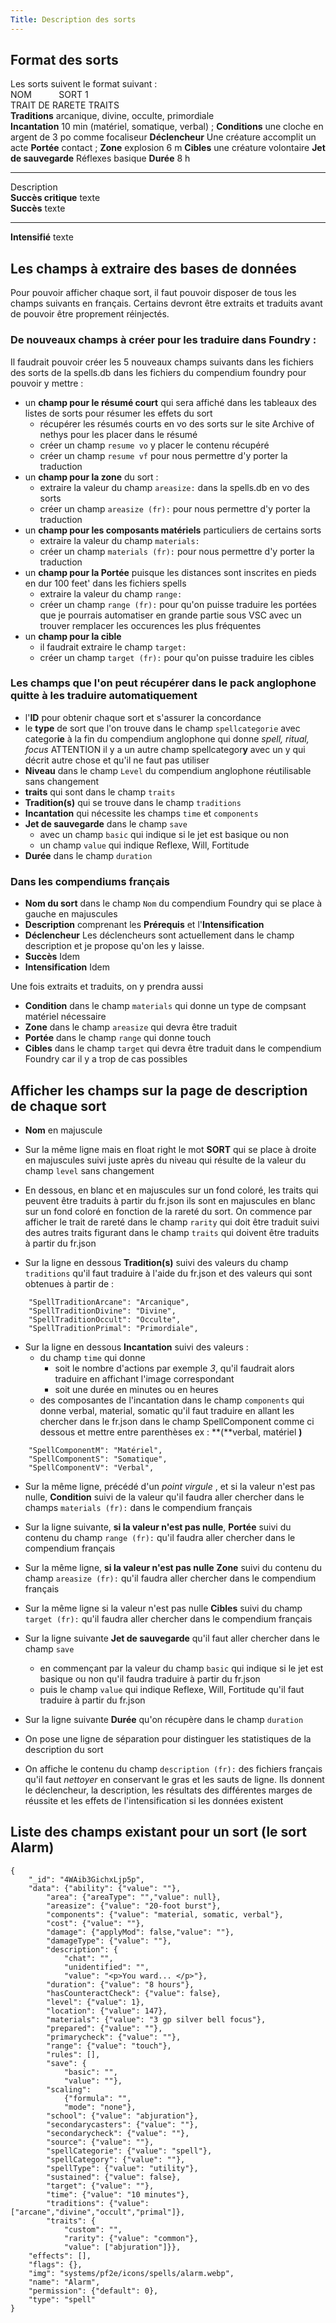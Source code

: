 ```yaml
---
Title: Description des sorts
---
```

## Format des sorts
Les sorts suivent le format suivant :  
NOM &nbsp;&nbsp;&nbsp;&nbsp;&nbsp;&nbsp;&nbsp;&nbsp;&nbsp; SORT 1  
TRAIT DE RARETE TRAITS  
**Traditions** arcanique, divine, occulte, primordiale  
**Incantation** 10 min (matériel, somatique, verbal) ; **Conditions** une cloche en argent de 3 po comme focaliseur  **Déclencheur** Une créature accomplit un acte
**Portée** contact ; **Zone** explosion 6 m  **Cibles** une créature volontaire
**Jet de sauvegarde** Réflexes basique **Durée** 8 h

---

Description  
**Succès critique** texte  
**Succès** texte 

---

**Intensifié** texte

## Les champs à extraire des bases de données
Pour pouvoir afficher chaque sort, il faut pouvoir disposer de tous les champs suivants en français. Certains devront être extraits et traduits avant de pouvoir être proprement réinjectés.

### De nouveaux champs à créer pour les traduire dans Foundry :
Il faudrait pouvoir créer les 5 nouveaux champs suivants dans les fichiers des sorts de la spells.db dans les fichiers du compendium foundry pour pouvoir y mettre :
- un **champ pour le résumé court** qui sera affiché dans les tableaux des listes de sorts pour résumer les effets du sort
    - récupérer les résumés courts en vo des sorts sur le site Archive of nethys pour les placer dans le résumé 
    - créer un champ `resume vo` y placer le contenu récupéré
    - créer un champ `resume vf` pour nous permettre d'y porter la traduction
- un **champ pour la zone** du sort : 
    - extraire la valeur du champ `areasize:` dans la spells.db en vo des sorts
    - créer un champ `areasize (fr):` pour nous permettre d'y porter la traduction
- un **champ pour les composants matériels** particuliers de certains sorts
    - extraire la valeur du champ `materials:` 
    - créer un champ `materials (fr):` pour nous permettre d'y porter la traduction
- un **champ pour la Portée** puisque les distances sont inscrites en pieds en dur 100 feet' dans les fichiers spells
    - extraire la valeur du champ `range:` 
    - créer un champ `range (fr):` pour qu'on puisse traduire les portées que je pourrais automatiser en grande partie sous VSC avec un trouver remplacer les occurences les plus fréquentes
- un **champ pour la cible**
    - il faudrait extraire le champ `target:`
    - créer un champ `target (fr):`  pour qu'on puisse traduire les cibles

### Les champs que l'on peut récupérer dans le pack anglophone quitte à les traduire automatiquement
- l'**ID** pour obtenir chaque sort et s'assurer la concordance
- le **type** de sort que l'on trouve dans le champ `spellcategorie` avec categor**ie** à la fin du compendium anglophone qui donne *spell, ritual, focus* ATTENTION il y a un autre champ spellcategor**y** avec un y qui décrit autre chose et qu'il ne faut pas utiliser
- **Niveau** dans le champ `Level` du compendium anglophone réutilisable sans changement
- **traits** qui sont dans le champ `traits` 
- **Tradition(s)** qui se trouve dans le champ `traditions` 
- **Incantation** qui nécessite les champs `time` et `components`
- **Jet de sauvegarde** dans le champ `save`
   - avec un champ `basic` qui indique si le jet est basique ou non
   - un champ `value` qui indique Reflexe, Will, Fortitude 
- **Durée** dans le champ `duration`

### Dans les compendiums français
- **Nom du sort** dans le champ `Nom` du compendium Foundry qui se place à gauche en majuscules
- **Description** comprenant les **Prérequis** et l'**Intensification**
- **Déclencheur** Les déclencheurs sont actuellement dans le champ description et je propose qu'on les y laisse.
- **Succès** Idem
- **Intensification** Idem

Une fois extraits et traduits, on y prendra aussi
- **Condition** dans le champ `materials` qui donne un type de compsant matériel nécessaire
- **Zone** dans le champ `areasize` qui devra être traduit
- **Portée** dans le champ `range` qui donne touch
- **Cibles** dans le champ `target` qui devra être traduit dans le compendium Foundry car il y a trop de cas possibles 

## Afficher les champs sur la page de description de chaque sort
- **Nom** en majuscule 
- Sur la même ligne mais en float right le mot **SORT** qui se place à droite en majuscules suivi juste après du niveau qui résulte de la valeur du champ `level` sans changement

- En dessous, en blanc et en majuscules sur un fond coloré, les traits qui peuvent être traduits à partir du fr.json ils sont en majuscules en blanc sur un fond coloré en fonction de la rareté du sort. On commence par afficher le trait de rareté dans le champ `rarity` qui doit être traduit suivi des autres traits figurant dans le champ `traits` qui doivent être traduits à partir du fr.json

- Sur la ligne en dessous **Tradition(s)** suivi des valeurs du champ `traditions` qu'il faut traduire à l'aide du fr.json et des valeurs qui sont obtenues à partir de :
```
    "SpellTraditionArcane": "Arcanique",
    "SpellTraditionDivine": "Divine",
    "SpellTraditionOccult": "Occulte",
    "SpellTraditionPrimal": "Primordiale",
```
- Sur la ligne en dessous **Incantation** suivi des valeurs :
    - du champ `time` qui donne 
        - soit le nombre d'actions par exemple *3*, qu'il faudrait alors traduire en affichant l'image correspondant  
        - soit une durée en minutes ou en heures 
    - des composantes de l'incantation dans le champ `components` qui donne verbal, material, somatic qu'il faut traduire en allant les chercher dans le fr.json dans le champ SpellComponent comme ci dessous et mettre entre parenthèses ex : **(**verbal, matériel **)**
```
    "SpellComponentM": "Matériel",
    "SpellComponentS": "Somatique",
    "SpellComponentV": "Verbal",
```
- Sur la même ligne, précédé d'un *point virgule* , et si la valeur n'est pas nulle, **Condition** suivi de la valeur qu'il faudra aller chercher dans le champs `materials (fr):` dans le compendium français

- Sur la ligne suivante, **si la valeur n'est pas nulle**, **Portée** suivi du contenu du champ `range (fr):` qu'il faudra aller chercher dans le compendium français
- Sur la même ligne, **si la valeur n'est pas nulle** **Zone** suivi du contenu du champ `areasize (fr):` qu'il faudra aller chercher dans le compendium français 
- Sur la même ligne si la valeur n'est pas nulle **Cibles** suivi du champ `target (fr):` qu'il faudra aller chercher dans le compendium français

- Sur la ligne suivante **Jet de sauvegarde** qu'il faut aller chercher dans le champ `save`
   - en commençant par la valeur du champ `basic` qui indique si le jet est basique ou non qu'il faudra traduire à partir du fr.json
   - puis le champ `value` qui indique Reflexe, Will, Fortitude qu'il faut traduire à partir du fr.json

- Sur la ligne suivante **Durée** qu'on récupère dans le champ `duration`

- On pose une ligne de séparation pour distinguer les statistiques de la description du sort

- On affiche le contenu du champ `description (fr):` des fichiers français qu'il faut *nettoyer* en conservant le gras et les sauts de ligne. Ils donnent le déclencheur, la description, les résultats des différentes marges de réussite et les effets de l'intensification si les données existent

## Liste des champs existant pour un sort (le sort Alarm)
```
{
    "_id": "4WAib3GichxLjp5p",
    "data": {"ability": {"value": ""},
        "area": {"areaType": "","value": null},
        "areasize": {"value": "20-foot burst"},
        "components": {"value": "material, somatic, verbal"},
        "cost": {"value": ""},
        "damage": {"applyMod": false,"value": ""},
        "damageType": {"value": ""},
        "description": {
            "chat": "",
            "unidentified": "",
            "value": "<p>You ward... </p>"},
        "duration": {"value": "8 hours"},
        "hasCounteractCheck": {"value": false},
        "level": {"value": 1},
        "location": {"value": 147},
        "materials": {"value": "3 gp silver bell focus"},
        "prepared": {"value": ""},
        "primarycheck": {"value": ""},
        "range": {"value": "touch"},
        "rules": [],
        "save": {
            "basic": "",
            "value": ""},
        "scaling": 
            {"formula": "",
            "mode": "none"},
        "school": {"value": "abjuration"},
        "secondarycasters": {"value": ""},
        "secondarycheck": {"value": ""},
        "source": {"value": ""},
        "spellCategorie": {"value": "spell"},
        "spellCategory": {"value": ""},
        "spellType": {"value": "utility"},
        "sustained": {"value": false},
        "target": {"value": ""},
        "time": {"value": "10 minutes"},
        "traditions": {"value": ["arcane","divine","occult","primal"]},
        "traits": {
            "custom": "",
            "rarity": {"value": "common"},
            "value": ["abjuration"]}},
    "effects": [],
    "flags": {},
    "img": "systems/pf2e/icons/spells/alarm.webp",
    "name": "Alarm",
    "permission": {"default": 0},
    "type": "spell"
}
```

